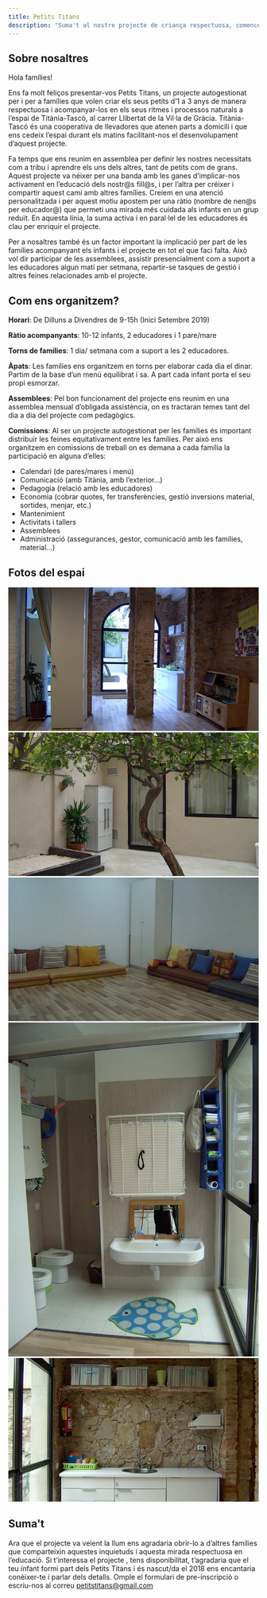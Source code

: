 ```yaml
---
title: Petits Titans
description: "Suma't al nostre projecte de criança respectuosa, comencem Setembre 2019"
---
```


## Sobre nosaltres
Hola famílies!

Ens fa molt feliços presentar-vos Petits Titans, un projecte autogestionat per i per a famílies que volen criar els seus petits d’1 a 3 anys de manera respectuosa i acompanyar-los en els seus ritmes i processos naturals a l’espai de Titània-Tascó, al carrer Llibertat de la Vil·la de Gràcia. Titània-Tascó és una cooperativa de llevadores que atenen parts a domicili i que ens cedeix l’espai durant els matins facilitant-nos el desenvolupament d’aquest projecte.

Fa temps que ens reunim en assemblea per definir les nostres necessitats com a tribu i aprendre els uns dels altres, tant de petits com de grans. Aquest projecte va néixer per una banda amb les ganes d’implicar-nos activament en l’educació dels nostr@s fill@s, i per l’altra per créixer i compartir aquest camí amb altres famílies. Creiem en una atenció personalitzada i per aquest motiu apostem per una ràtio (nombre de nen@s per educador@) que permeti una mirada més cuidada als infants en un grup reduït. En aquesta línia, la suma activa i en paral·lel de les educadores és clau per enriquir el projecte.

Per a nosaltres també és un factor important la implicació per part de les famílies acompanyant els infants i el projecte en tot el que faci falta. Això vol dir participar de les assemblees, assistir presencialment com a suport a les educadores algun matí per setmana, repartir-se tasques de gestió i altres feines relacionades amb el projecte.

## Com ens organitzem?

**Horari**: De Dilluns a Divendres de 9-15h (Inici Setembre 2019)

**Ràtio acompanyants**: 10-12 infants, 2 educadores i 1 pare/mare

**Torns de famílies**: 1 dia/ setmana com a suport a les 2 educadores.

**Àpats**: Les famílies ens organitzem en torns per elaborar cada dia el dinar. Partim de la base d’un menú equilibrat i sa. A part cada infant porta el seu propi esmorzar.

**Assemblees**: Pel bon funcionament del projecte ens reunim en una assemblea mensual d’obligada assistència, on es tractaran temes tant del dia a dia del projecte com pedagògics.

**Comissions**: Al ser un projecte autogestionat per les famílies és important distribuir les feines equitativament entre les famílies. Per això ens organitzem en comissions de treball on es demana a cada família la participació en alguna d’elles:



*   Calendari (de pares/mares i menú)
*   Comunicació (amb Titània, amb l’exterior…)
*   Pedagogia (relació amb les educadores)
*   Economia (cobrar quotes, fer transferències, gestió inversions material, sortides, menjar, etc.)
*   Mantenimient
*   Activitats i tallers
*   Assemblees
*   Administració (assegurances, gestor, comunicació amb les famílies, material…)

## Fotos del espai

![espai_comu](/assets/images/espai_comu-750x430.jpg)
![pati](/assets/images/pati-750x430.jpg)
![sala_grups](/assets/images/sala_grups_001-750x430.jpg)
![bany_petits](/assets/images/bany_petits.jpg)
![cuina](/assets/images/cuina-750x430.jpg)

## Suma't

Ara que el projecte va veient la llum ens agradaria obrir-lo a d’altres famílies que comparteixin aquestes inquietuds i aquesta mirada respectuosa en l’educació. Si t’interessa el projecte , tens disponibilitat, t’agradaria que el teu infant formi part dels Petits Titans i és nascut/da el 2018 ens encantaria conèixer-te i parlar dels detalls. Omple el formulari de pre-inscripció o escriu-nos al correu  [petitstitans@gmail.com](mailto:petitstitans@gmail.com)
